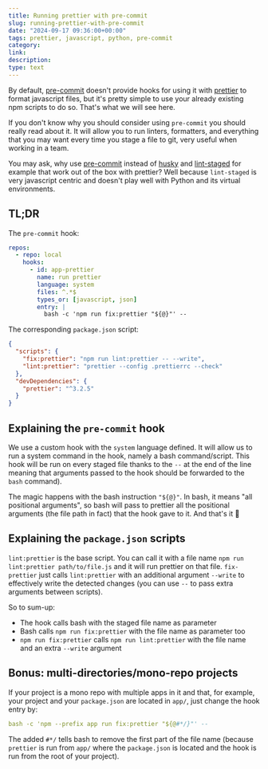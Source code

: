 ```yaml
---
title: Running prettier with pre-commit
slug: running-prettier-with-pre-commit
date: "2024-09-17 09:36:00+00:00"
tags: prettier, javascript, python, pre-commit
category:
link:
description:
type: text
---
```


By default, [pre-commit](https://pre-commit.com/) doesn't provide hooks for using it with [prettier](https://prettier.io/) to format javascript files, but it's pretty simple to use your already existing npm scripts to do so. That's what we will see here.

If you don't know why you should consider using `pre-commit` you should really read about it. It will allow you to run linters, formatters, and everything that you may want every time you stage a file to git, very useful when working in a team.

You may ask, why use [pre-commit](https://pre-commit.com/) instead of [husky](https://typicode.github.io/husky/) and [lint-staged](https://github.com/lint-staged/lint-staged) for example that work out of the box with prettier? Well because `lint-staged` is very javascript centric and doesn't play well with Python and its virtual environments.

<!-- TEASER_END -->

## TL;DR

The `pre-commit` hook:

```yaml
repos:
  - repo: local
    hooks:
      - id: app-prettier
        name: run prettier
        language: system
        files: ^.*$
        types_or: [javascript, json]
        entry: |
          bash -c 'npm run fix:prettier "${@}"' --
```

The corresponding `package.json` script:

```json
{
  "scripts": {
    "fix:prettier": "npm run lint:prettier -- --write",
    "lint:prettier": "prettier --config .prettierrc --check"
  },
  "devDependencies": {
    "prettier": "^3.2.5"
  }
}
```

## Explaining the `pre-commit` hook

We use a custom hook with the `system` language defined. It will allow us to run a system command in the hook, namely a bash command/script. This hook will be run on every staged file thanks to the `--` at the end of the line meaning that arguments passed to the hook should be forwarded to the `bash` command).

The magic happens with the bash instruction `"${@}"`. In bash, it means "all positional arguments", so bash will pass to prettier all the positional arguments (the file path in fact) that the hook gave to it. And that's it 🎉

## Explaining the `package.json` scripts

`lint:prettier` is the base script. You can call it with a file name `npm run lint:prettier path/to/file.js` and it will run prettier on that file. `fix-prettier` just calls `lint:prettier` with an additional argument `--write` to effectively write the detected changes (you can use `--` to pass extra arguments between scripts).

So to sum-up:

- The hook calls bash with the staged file name as parameter
- Bash calls `npm run fix:prettier` with the file name as parameter too
- `npm run fix:prettier` calls `npm run lint:prettier` with the file name and an extra `--write` argument

## Bonus: multi-directories/mono-repo projects

If your project is a mono repo with multiple apps in it and that, for example, your project and your `package.json` are located in `app/`, just change the hook entry by:

```yaml
bash -c 'npm --prefix app run fix:prettier "${@#*/}"' --
```

The added `#*/` tells bash to remove the first part of the file name (because `prettier` is run from `app/` where the `package.json` is located and the hook is run from the root of your project).
